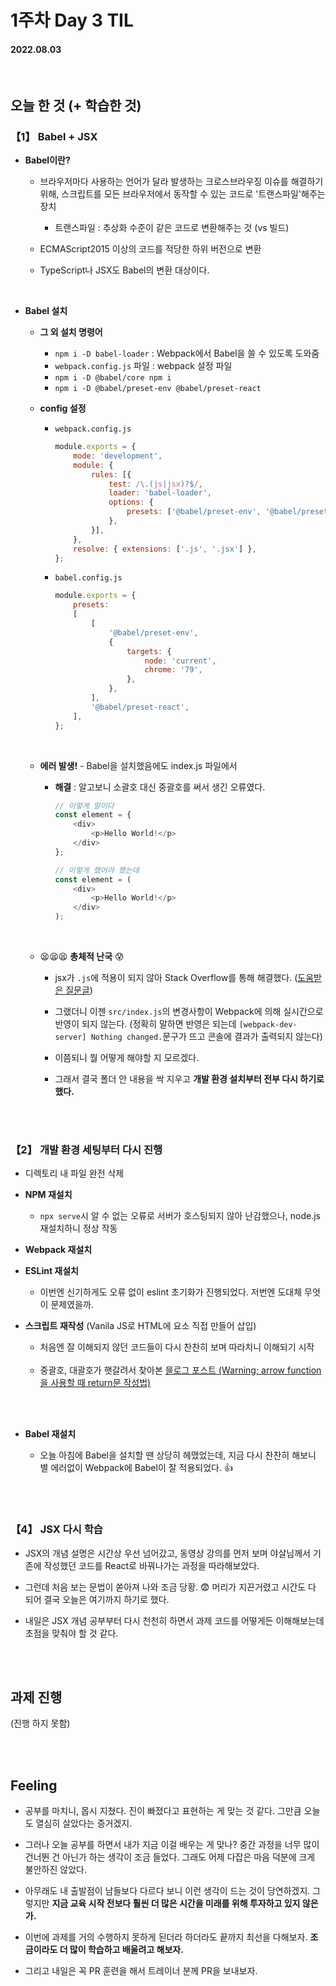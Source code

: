# 1주차 Day 3 TIL

#### 2022.08.03

<br/>

## 오늘 한 것 (+ 학습한 것)

### 【1】 Babel + JSX

- <strong>Babel이란?</strong>

    - 브라우저마다 사용하는 언어가 달라 발생하는 크로스브라우징 이슈를 해결하기 위해, 스크립트를 모든 브라우저에서 동작할 수 있는 코드로 '트랜스파일'해주는 장치

        - 트랜스파일 : 추상화 수준이 같은 코드로 변환해주는 것 (vs 빌드)

    - ECMAScript2015 이상의 코드를 적당한 하위 버전으로 변환

    - TypeScript나 JSX도 Babel의 변환 대상이다.

<br/>

- <strong>Babel 설치</strong>

    - <strong>그 외 설치 명령어</strong>

        - <code>npm i -D babel-loader</code> : Webpack에서 Babel을 쓸 수 있도록 도와줌
        - <code>webpack.config.js</code> 파일 : webpack 설정 파일
        - <code>npm i -D @babel/core npm i</code> 
        - <code>npm i -D @babel/preset-env @babel/preset-react</code>

    - <strong>config 설정</strong>

        - <code>webpack.config.js</code>

            ```javascript
            module.exports = {
                mode: 'development',
                module: {
                    rules: [{
                        test: /\.(js|jsx)?$/,
                        loader: 'babel-loader',
                        options: {
                            presets: ['@babel/preset-env', '@babel/preset-react'],
                        },
                    }],
                },
                resolve: { extensions: ['.js', '.jsx'] },
            };

            ```

        - <code>babel.config.js</code>

            ```javascript
            module.exports = {
                presets:
                [
                    [
                        '@babel/preset-env',
                        {
                            targets: {
                                node: 'current',
                                chrome: '79',
                            },
                        },
                    ],
                    '@babel/preset-react',
                ],
            };
            ```
    <br/>

    - <strong>에러 발생!</strong> - Babel을 설치했음에도 index.js 파일에서 

        - <strong>해결</strong> : 알고보니 소괄호 대신 중괄호를 써서 생긴 오류였다.

            ```javascript
            // 이렇게 말이다
            const element = {
                <div>
                    <p>Hello World!</p>
                </div>
            };

            // 이렇게 했어야 했는데
            const element = (
                <div>
                    <p>Hello World!</p>
                </div>
            );
            ```

    <br/>

    - 😫😫😫 <strong>총체적 난국</strong> 😰

        - jsx가 <code>.js</code>에 적용이 되지 않아 Stack Overflow를 통해 해결했다. (<a href="https://stackoverflow.com/questions/43031126/jsx-not-allowed-in-files-with-extension-js-with-eslint-config-airbnb/49505827#49505827">도움받은 질문글</a>)

        - 그랬더니 이젠 <code>src/index.js</code>의 변경사항이 Webpack에 의해 실시간으로 반영이 되지 않는다. (정확히 말하면 반영은 되는데 <code>[webpack-dev-server] Nothing changed.</code>문구가 뜨고 콘솔에 결과가 출력되지 않는다)

        - 이쯤되니 뭘 어떻게 해야할 지 모르겠다.

        - 그래서 결국 폴더 안 내용을 싹 지우고 <strong>개발 환경 설치부터 전부 다시 하기로 했다.</strong>

<br/><br/>

### 【2】 개발 환경 세팅부터 다시 진행

- 디렉토리 내 파일 완전 삭제

- <strong>NPM 재설치</strong>

    - <code>npx serve</code>시 알 수 없는 오류로 서버가 호스팅되지 않아 난감했으나, node.js 재설치하니 정상 작동

- <strong>Webpack 재설치</strong>

- <strong>ESLint 재설치</strong>

    - 이번엔 신기하게도 오류 없이 eslint 초기화가 진행되었다. 저번엔 도대체 무엇이 문제였을까.

- <strong>스크립트 재작성</strong> (Vanila JS로 HTML에 요소 직접 만들어 삽입)

    - 처음엔 잘 이해되지 않던 코드들이 다시 찬찬히 보며 따라치니 이해되기 시작

    <br/>

    - 중괄호, 대괄호가 햇갈려서 찾아본 <a href="https://velog.io/@ylyl/TIL-Warning-arrow-function-return-value">믈로그 포스트 (Warning; arrow function을 사용할 때 return문 작성법)</a>

<br/><br/>

- <strong>Babel 재설치</strong>

    - 오늘 아침에 Babel을 설치할 땐 상당히 헤맸었는데, 지금 다시 찬찬히 해보니 별 에러없이 Webpack에 Babel이 잘 적용되었다. 👍

<br/><br/>

### 【4】 JSX 다시 학습

- JSX의 개념 설명은 시간상 우선 넘어갔고, 동영상 강의를 먼저 보며 야살님께서 기존에 작성했던 코드를 React로 바꿔나가는 과정을 따라해보았다.

- 그런데 처음 보는 문법이 쏟아져 나와 조금 당황. 😨 머리가 지끈거렸고 시간도 다 되어 결국 오늘은 여기까지 하기로 했다.

- 내일은 JSX 개념 공부부터 다시 천천히 하면서 과제 코드를 어떻게든 이해해보는데 초점을 맞춰야 할 것 같다.

<br/><br/>

## 과제 진행

(진행 하지 못함)

<br/><br/>

## Feeling

- 공부를 마치니, 몹시 지쳤다. 진이 빠졌다고 표현하는 게 맞는 것 같다. 그만큼 오늘도 열심히 살았다는 증거겠지.

- 그러나 오늘 공부를 하면서 내가 지금 이걸 배우는 게 맞나? 중간 과정을 너무 많이 건너뛴 건 아닌가 하는 생각이 조금 들었다. 그래도 어제 다잡은 마음 덕분에 크게 불안하진 않았다.

- 아무래도 내 출발점이 남들보다 다르다 보니 이런 생각이 드는 것이 당연하겠지. 그렇지만 <strong>지금 교육 시작 전보다 훨씬 더 많은 시간을 미래를 위해 투자하고 있지 않은가.</strong>

- 이번에 과제를 거의 수행하지 못하게 된더라 하더라도 끝까지 최선을 다해보자. <strong>조금이라도 더 많이 학습하고 배울려고 해보자.</strong>

- 그리고 내일은 꼭 PR 훈련을 해서 트레이너 분께 PR을 보내보자.